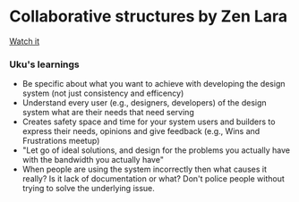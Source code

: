 # Collaborative structures by Zen Lara

[Watch it](https://www.designsystemtalks.com/talks/collaborative-structure)


### Uku's learnings

- Be specific about what you want to achieve with developing the design system (not just consistency and efficency)
- Understand every user (e.g., designers, developers) of the design system what are their needs that need serving
- Creates safety space and time for your system users and builders to express their needs, opinions and give feedback (e.g., Wins and Frustrations meetup)
- "Let go of ideal solutions, and design for the problems you actually have with the bandwidth you actually have"
- When people are using the system incorrectly then what causes it really? Is it lack of documentation or what? Don't police people without trying to solve the underlying issue.


